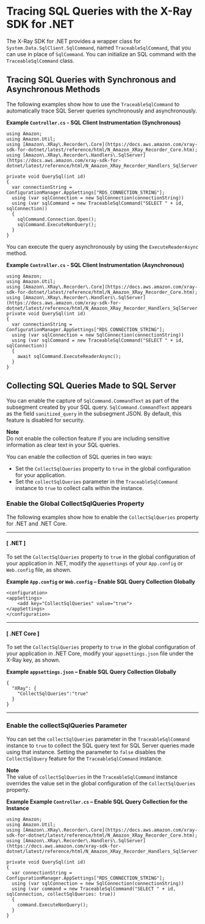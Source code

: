 # Tracing SQL Queries with the X\-Ray SDK for \.NET<a name="xray-sdk-dotnet-sqlqueries"></a>

The X\-Ray SDK for \.NET provides a wrapper class for `System.Data.SqlClient.SqlCommand`, named `TraceableSqlCommand`, that you can use in place of `SqlCommand`\. You can initialize an SQL command with the `TraceableSqlCommand` class\.

## Tracing SQL Queries with Synchronous and Asynchronous Methods<a name="xray-sdk-dotnot-sqlqueries-trace"></a>

The following examples show how to use the `TraceableSqlCommand` to automatically trace SQL Server queries synchronously and asynchronously\.

**Example `Controller.cs` \- SQL Client Instrumentation \(Synchronous\)**  

```
using Amazon;
using Amazon.Util;
using [Amazon\.XRay\.Recorder\.Core](https://docs.aws.amazon.com/xray-sdk-for-dotnet/latest/reference/html/N_Amazon_XRay_Recorder_Core.htm);
using [Amazon\.XRay\.Recorder\.Handlers\.SqlServer](https://docs.aws.amazon.com/xray-sdk-for-dotnet/latest/reference/html/N_Amazon_XRay_Recorder_Handlers_SqlServer.htm);

private void QuerySql(int id)
{
  var connectionString = ConfigurationManager.AppSettings["RDS_CONNECTION_STRING"];
  using (var sqlConnection = new SqlConnection(connectionString))
  using (var sqlCommand = new TraceableSqlCommand("SELECT " + id, sqlConnection))
  {
    sqlCommand.Connection.Open();
    sqlCommand.ExecuteNonQuery();
  }
}
```

You can execute the query asynchronously by using the `ExecuteReaderAsync` method\.

**Example `Controller.cs` \- SQL Client Instrumentation \(Asynchronous\)**  

```
using Amazon;
using Amazon.Util;
using [Amazon\.XRay\.Recorder\.Core](https://docs.aws.amazon.com/xray-sdk-for-dotnet/latest/reference/html/N_Amazon_XRay_Recorder_Core.htm);
using [Amazon\.XRay\.Recorder\.Handlers\.SqlServer](https://docs.aws.amazon.com/xray-sdk-for-dotnet/latest/reference/html/N_Amazon_XRay_Recorder_Handlers_SqlServer.htm);
private void QuerySql(int id)
{
  var connectionString = ConfigurationManager.AppSettings["RDS_CONNECTION_STRING"];
  using (var sqlConnection = new SqlConnection(connectionString))
  using (var sqlCommand = new TraceableSqlCommand("SELECT " + id, sqlConnection))
  {
    await sqlCommand.ExecuteReaderAsync();
  }
}
```

## Collecting SQL Queries Made to SQL Server<a name="xray-sdk-dotnot-sqlqueries-collect"></a>

You can enable the capture of `SqlCommand.CommandText` as part of the subsegment created by your SQL query\. `SqlCommand.CommandText` appears as the field `sanitized_query` in the subsegment JSON\. By default, this feature is disabled for security\. 

**Note**  
Do not enable the collection feature if you are including sensitive information as clear text in your SQL queries\.

You can enable the collection of SQL queries in two ways: 
+ Set the `CollectSqlQueries` property to `true` in the global configuration for your application\.
+ Set the `collectSqlQueries` parameter in the `TraceableSqlCommand` instance to `true` to collect calls within the instance\.

### Enable the Global CollectSqlQueries Property<a name="xray-sdk-dotnot-sqlqueries-collect-global"></a>

The following examples show how to enable the `CollectSqlQueries` property for \.NET and \.NET Core\.

------
#### [ \.NET ]

To set the `CollectSqlQueries` property to `true` in the global configuration of your application in \.NET, modify the `appsettings` of your `App.config` or `Web.config` file, as shown\.

**Example `App.config` or `Web.config` – Enable SQL Query Collection Globally**  

```
<configuration>
<appSettings>
    <add key="CollectSqlQueries" value="true">
</appSettings>
</configuration>
```

------
#### [ \.NET Core ]

To set the `CollectSqlQueries` property to `true` in the global configuration of your application in \.NET Core, modify your `appsettings.json` file under the X\-Ray key, as shown\.

**Example `appsettings.json` – Enable SQL Query Collection Globally**  

```
{
  "XRay": {
    "CollectSqlQueries":"true"
  }
}
```

------

### Enable the collectSqlQueries Parameter<a name="xray-sdk-dotnot-sqlqueries-collect-instance"></a>

You can set the `collectSqlQueries` parameter in the `TraceableSqlCommand` instance to `true` to collect the SQL query text for SQL Server queries made using that instance\. Setting the parameter to `false` disables the `CollectSqlQuery` feature for the `TraceableSqlCommand` instance\. 

**Note**  
 The value of `collectSqlQueries` in the `TraceableSqlCommand` instance overrides the value set in the global configuration of the `CollectSqlQueries` property\.

**Example Example `Controller.cs` – Enable SQL Query Collection for the Instance**  

```
using Amazon;
using Amazon.Util;
using [Amazon\.XRay\.Recorder\.Core](https://docs.aws.amazon.com/xray-sdk-for-dotnet/latest/reference/html/N_Amazon_XRay_Recorder_Core.htm);
using [Amazon\.XRay\.Recorder\.Handlers\.SqlServer](https://docs.aws.amazon.com/xray-sdk-for-dotnet/latest/reference/html/N_Amazon_XRay_Recorder_Handlers_SqlServer.htm);

private void QuerySql(int id)
{
  var connectionString = ConfigurationManager.AppSettings["RDS_CONNECTION_STRING"];
  using (var sqlConnection = new SqlConnection(connectionString))
  using (var command = new TraceableSqlCommand("SELECT " + id, sqlConnection, collectSqlQueries: true))
  {
    command.ExecuteNonQuery();
  }
}
```